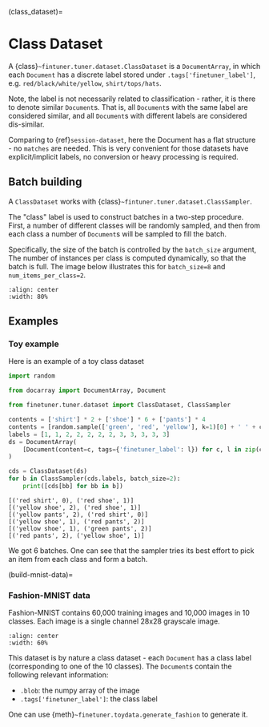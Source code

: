 (class_dataset)=
# Class Dataset

A {class}`~fintuner.tuner.dataset.ClassDataset` is a `DocumentArray`, in which each `Document` has a discrete label stored under `.tags['finetuner_label']`, e.g. `red/black/white/yellow`, `shirt/tops/hats`.

Note, the label is not necessarily related to classification - rather, it is there to denote similar `Document`s. That is, all `Document`s with the same label are considered similar, and all `Document`s with different labels are considered dis-similar.

Comparing to {ref}`session-dataset`, here the Document has a flat structure - no `matches` are needed. This is very convenient for those datasets have explicit/implicit labels, no conversion or heavy processing is required.  

## Batch building

A `ClassDataset` works with {class}`~fintuner.tuner.dataset.ClassSampler`. 

The "class" label is used to construct batches in a two-step  procedure. First, a number of different classes will be randomly sampled, and then from each class a number of `Document`s will be sampled to fill the batch.

Specifically, the size of the batch is controlled by the `batch_size` argument, The number of instances per class is computed dynamically, so that the batch is full. The image below illustrates this for `batch_size=8` and `num_items_per_class=2`.

```{figure} ../class-dataset.png
:align: center
:width: 80%
```

## Examples

### Toy example
Here is an example of a toy class dataset

```python
import random

from docarray import DocumentArray, Document

from finetuner.tuner.dataset import ClassDataset, ClassSampler

contents = ['shirt'] * 2 + ['shoe'] * 6 + ['pants'] * 4
contents = [random.sample(['green', 'red', 'yellow'], k=1)[0] + ' ' + c for c in contents]
labels = [1, 1, 2, 2, 2, 2, 2, 3, 3, 3, 3, 3]
ds = DocumentArray(
    [Document(content=c, tags={'finetuner_label': l}) for c, l in zip(contents, labels)]
)

cds = ClassDataset(ds)
for b in ClassSampler(cds.labels, batch_size=2):
    print([cds[bb] for bb in b])
```

```text
[('red shirt', 0), ('red shoe', 1)]
[('yellow shoe', 2), ('red shoe', 1)]
[('yellow pants', 2), ('red shirt', 0)]
[('yellow shoe', 1), ('red pants', 2)]
[('yellow shoe', 1), ('green pants', 2)]
[('red pants', 2), ('yellow shoe', 1)]
```

We got 6 batches. One can see that the sampler tries its best effort to pick an item from each class and form a batch.

(build-mnist-data)=
### Fashion-MNIST data

Fashion-MNIST contains 60,000 training images and 10,000 images in 10 classes. Each image is a single channel 28x28 grayscale image.


```{figure} ../fashion-mnist-sprite.png
:align: center
:width: 60%
```

This dataset is by nature a class dataset - each `Document` has a class label (corresponding to one of the 10 classes). The `Document`s contain the following relevant information:

- `.blob`: the numpy array of the image
- `.tags['finetuner_label']`: the class label

One can use {meth}`~finetuner.toydata.generate_fashion` to generate it.
